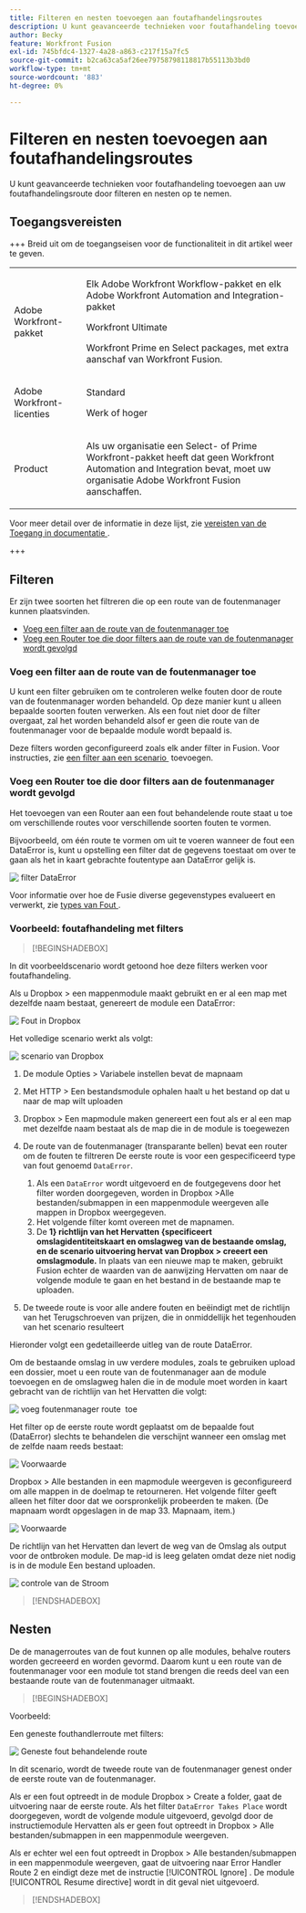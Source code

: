 ```yaml
---
title: Filteren en nesten toevoegen aan foutafhandelingsroutes
description: U kunt geavanceerde technieken voor foutafhandeling toevoegen aan uw foutafhandelingsroute door filteren en nesten op te nemen.
author: Becky
feature: Workfront Fusion
exl-id: 745bfdc4-1327-4a28-a863-c217f15a7fc5
source-git-commit: b2ca63ca5af26ee79758798118817b55113b3bd0
workflow-type: tm+mt
source-wordcount: '883'
ht-degree: 0%

---
```


# Filteren en nesten toevoegen aan foutafhandelingsroutes

U kunt geavanceerde technieken voor foutafhandeling toevoegen aan uw foutafhandelingsroute door filteren en nesten op te nemen.

## Toegangsvereisten

+++ Breid uit om de toegangseisen voor de functionaliteit in dit artikel weer te geven.

<table style="table-layout:auto">
 <col> 
 <col> 
 <tbody> 
  <tr> 
   <td role="rowheader">Adobe Workfront-pakket</td> 
   <td> <p>Elk Adobe Workfront Workflow-pakket en elk Adobe Workfront Automation and Integration-pakket</p><p>Workfront Ultimate</p><p>Workfront Prime en Select packages, met extra aanschaf van Workfront Fusion.</p> </td> 
  </tr> 
  <tr data-mc-conditions=""> 
   <td role="rowheader">Adobe Workfront-licenties</td> 
   <td> <p>Standard</p><p>Werk of hoger</p> </td> 
  </tr> 
  <tr> 
   <td role="rowheader">Product</td> 
   <td>
   <p>Als uw organisatie een Select- of Prime Workfront-pakket heeft dat geen Workfront Automation and Integration bevat, moet uw organisatie Adobe Workfront Fusion aanschaffen.</li></ul>
   </td> 
  </tr>
 </tbody> 
</table>

Voor meer detail over de informatie in deze lijst, zie [&#x200B; vereisten van de Toegang in documentatie &#x200B;](/help/workfront-fusion/references/licenses-and-roles/access-level-requirements-in-documentation.md).

+++

## Filteren

Er zijn twee soorten het filtreren die op een route van de foutenmanager kunnen plaatsvinden.

* [Voeg een filter aan de route van de foutenmanager toe](#add-a-filter-to-the-error-handler-route)
* [Voeg een Router toe die door filters aan de route van de foutenmanager wordt gevolgd](#add-a-router-followed-by-filters-to-the-error-handler)

### Voeg een filter aan de route van de foutenmanager toe

U kunt een filter gebruiken om te controleren welke fouten door de route van de foutenmanager worden behandeld. Op deze manier kunt u alleen bepaalde soorten fouten verwerken. Als een fout niet door de filter overgaat, zal het worden behandeld alsof er geen die route van de foutenmanager voor de bepaalde module wordt bepaald is.

Deze filters worden geconfigureerd zoals elk ander filter in Fusion. Voor instructies, zie [&#x200B; een filter aan een scenario &#x200B;](/help/workfront-fusion/create-scenarios/add-modules/add-a-filter-to-a-scenario.md) toevoegen.

### Voeg een Router toe die door filters aan de foutenmanager wordt gevolgd

Het toevoegen van een Router aan een fout behandelende route staat u toe om verschillende routes voor verschillende soorten fouten te vormen.

Bijvoorbeeld, om één route te vormen om uit te voeren wanneer de fout een DataError is, kunt u opstelling een filter dat de gegevens toestaat om over te gaan als het in kaart gebrachte foutentype aan DataError gelijk is.

![&#x200B; filter DataError &#x200B;](assets/filter-dataerror.png)

Voor informatie over hoe de Fusie diverse gegevenstypes evalueert en verwerkt, zie [&#x200B; types van Fout &#x200B;](/help/workfront-fusion/references/errors/error-processing.md).

### Voorbeeld: foutafhandeling met filters

>[!BEGINSHADEBOX]

In dit voorbeeldscenario wordt getoond hoe deze filters werken voor foutafhandeling.

Als u Dropbox > een mappenmodule maakt gebruikt en er al een map met dezelfde naam bestaat, genereert de module een DataError:

![&#x200B; Fout in Dropbox &#x200B;](assets/dropbox.png)

Het volledige scenario werkt als volgt:

![&#x200B; scenario van Dropbox &#x200B;](assets/dropbox-scenario.png)

1. De module Opties > Variabele instellen bevat de mapnaam
1. Met HTTP > Een bestandsmodule ophalen haalt u het bestand op dat u naar de map wilt uploaden
1. Dropbox > Een mapmodule maken genereert een fout als er al een map met dezelfde naam bestaat als de map die in de module is toegewezen
1. De route van de foutenmanager (transparante bellen) bevat een router om de fouten te filtreren
De eerste route is voor een gespecificeerd type van fout genoemd `DataError`.

   1. Als een `DataError` wordt uitgevoerd en de foutgegevens door het filter worden doorgegeven, worden in Dropbox >Alle bestanden/submappen in een mappenmodule weergeven alle mappen in Dropbox weergegeven.
   1. Het volgende filter komt overeen met de mapnamen.
   1. De **1&rbrace; richtlijn van het Hervatten &lbrace;specificeert omslagidentiteitskaart en omslagweg van de bestaande omslag, en de scenario uitvoering hervat van Dropbox > creeert een omslagmodule.** In plaats van een nieuwe map te maken, gebruikt Fusion echter de waarden van de aanwijzing Hervatten om naar de volgende module te gaan en het bestand in de bestaande map te uploaden.

1. De tweede route is voor alle andere fouten en beëindigt met de richtlijn van het Terugschroeven van prijzen, die in onmiddellijk het tegenhouden van het scenario resulteert

Hieronder volgt een gedetailleerde uitleg van de route DataError.

Om de bestaande omslag in uw verdere modules, zoals te gebruiken upload een dossier, moet u een route van de foutenmanager aan de module toevoegen en de omslagweg halen die in de module moet worden in kaart gebracht van de richtlijn van het Hervatten die volgt:

![&#x200B; voeg foutenmanager route &#x200B;](assets/add-error-handler-route.png) toe

Het filter op de eerste route wordt geplaatst om de bepaalde fout (DataError) slechts te behandelen die verschijnt wanneer een omslag met de zelfde naam reeds bestaat:

![&#x200B; Voorwaarde &#x200B;](assets/condition.png)

Dropbox > Alle bestanden in een mapmodule weergeven is geconfigureerd om alle mappen in de doelmap te retourneren. Het volgende filter geeft alleen het filter door dat we oorspronkelijk probeerden te maken. (De mapnaam wordt opgeslagen in de map 33. Mapnaam, item.)

![&#x200B; Voorwaarde &#x200B;](assets/condition2.png)

De richtlijn van het Hervatten dan levert de weg van de Omslag als output voor de ontbroken module. De map-id is leeg gelaten omdat deze niet nodig is in de module Een bestand uploaden.

![&#x200B; controle van de Stroom &#x200B;](assets/flow-control.png)

>[!ENDSHADEBOX]

## Nesten

De de managerroutes van de fout kunnen op alle modules, behalve routers worden gecreeerd en worden gevormd. Daarom kunt u een route van de foutenmanager voor een module tot stand brengen die reeds deel van een bestaande route van de foutenmanager uitmaakt.

>[!BEGINSHADEBOX]

Voorbeeld:

Een geneste fouthandlerroute met filters:

![&#x200B; Geneste fout behandelende route &#x200B;](assets/nested-error-handling-route.png)

In dit scenario, wordt de tweede route van de foutenmanager genest onder de eerste route van de foutenmanager.

Als er een fout optreedt in de module Dropbox > Create a folder, gaat de uitvoering naar de eerste route. Als het filter `DataError Takes Place` wordt doorgegeven, wordt de volgende module uitgevoerd, gevolgd door de instructiemodule Hervatten als er geen fout optreedt in Dropbox > Alle bestanden/submappen in een mappenmodule weergeven.

Als er echter wel een fout optreedt in Dropbox > Alle bestanden/submappen in een mappenmodule weergeven, gaat de uitvoering naar Error Handler Route 2 en eindigt deze met de instructie [!UICONTROL Ignore] . De module [!UICONTROL Resume directive] wordt in dit geval niet uitgevoerd.

>[!ENDSHADEBOX]
